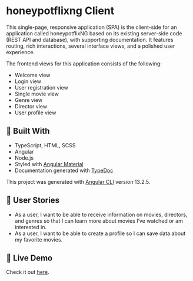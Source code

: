 # honeypotflixng Client

This single-page, responsive application  (SPA) is the client-side for an application called honeypotflixNG based on its existing server-side code (REST API and database), with supporting documentation. It features  routing, rich interactions, several interface views, and a polished user experience.

The frontend views for this application consists of the following:
- Welcome view
- Login view
- User registration view
- Single movie view
- Genre view
- Director view
- User profile view

## 🔨 Built With 
- TypeScript, HTML, SCSS
- Angular
- Node.js
- Styled with [Angular Material](https://material.angular.io/)
- Documentation generated with [TypeDoc](https://typedoc.org/) 

This project was generated with [Angular CLI](https://github.com/angular/angular-cli) version 13.2.5.

## 📖 User Stories 
- As a user, I want to be able to receive information on movies, directors, and genres so that I
can learn more about movies I’ve watched or am interested in.
- As a user, I want to be able to create a profile so I can save data about my favorite movies.

## 🌱 Live Demo 
Check it out [here](https://xurros.github.io/honeypotflixng-client/welcome).


